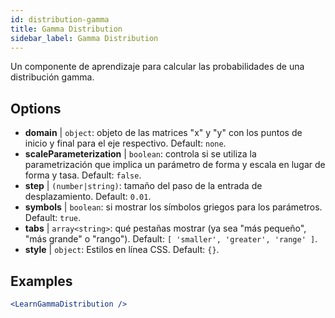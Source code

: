 ```yaml
---
id: distribution-gamma
title: Gamma Distribution
sidebar_label: Gamma Distribution
---
```


Un componente de aprendizaje para calcular las probabilidades de una distribución gamma.

## Options

* __domain__ | `object`: objeto de las matrices "x" y "y" con los puntos de inicio y final para el eje respectivo. Default: `none`.
* __scaleParameterization__ | `boolean`: controla si se utiliza la parametrización que implica un parámetro de forma y escala en lugar de forma y tasa. Default: `false`.
* __step__ | `(number|string)`: tamaño del paso de la entrada de desplazamiento. Default: `0.01`.
* __symbols__ | `boolean`: si mostrar los símbolos griegos para los parámetros. Default: `true`.
* __tabs__ | `array<string>`: qué pestañas mostrar (ya sea "más pequeño", "más grande" o "rango"). Default: `[
  'smaller',
  'greater',
  'range'
]`.
* __style__ | `object`: Estilos en línea CSS. Default: `{}`.


## Examples

```jsx live
<LearnGammaDistribution />
```

